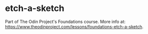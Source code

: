 # etch-a-sketch
Part of The Odin Project's Foundations course. More info at: https://www.theodinproject.com/lessons/foundations-etch-a-sketch.
